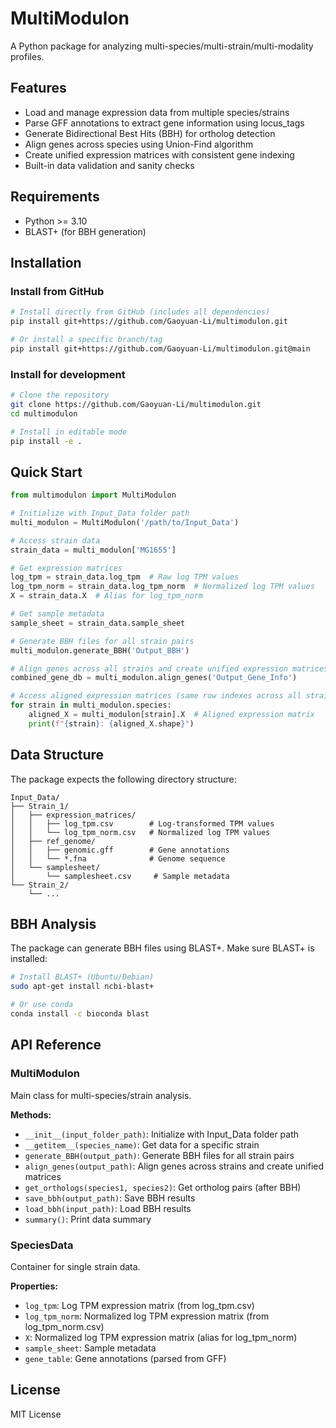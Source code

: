 # MultiModulon

A Python package for analyzing multi-species/multi-strain/multi-modality profiles.

## Features

- Load and manage expression data from multiple species/strains
- Parse GFF annotations to extract gene information using locus_tags
- Generate Bidirectional Best Hits (BBH) for ortholog detection
- Align genes across species using Union-Find algorithm
- Create unified expression matrices with consistent gene indexing
- Built-in data validation and sanity checks

## Requirements

- Python >= 3.10
- BLAST+ (for BBH generation)

## Installation

### Install from GitHub

```bash
# Install directly from GitHub (includes all dependencies)
pip install git+https://github.com/Gaoyuan-Li/multimodulon.git

# Or install a specific branch/tag
pip install git+https://github.com/Gaoyuan-Li/multimodulon.git@main
```

### Install for development

```bash
# Clone the repository
git clone https://github.com/Gaoyuan-Li/multimodulon.git
cd multimodulon

# Install in editable mode
pip install -e .
```

## Quick Start

```python
from multimodulon import MultiModulon

# Initialize with Input_Data folder path
multi_modulon = MultiModulon('/path/to/Input_Data')

# Access strain data
strain_data = multi_modulon['MG1655']

# Get expression matrices
log_tpm = strain_data.log_tpm  # Raw log TPM values
log_tpm_norm = strain_data.log_tpm_norm  # Normalized log TPM values
X = strain_data.X  # Alias for log_tpm_norm

# Get sample metadata
sample_sheet = strain_data.sample_sheet

# Generate BBH files for all strain pairs
multi_modulon.generate_BBH('Output_BBH')

# Align genes across all strains and create unified expression matrices
combined_gene_db = multi_modulon.align_genes('Output_Gene_Info')

# Access aligned expression matrices (same row indexes across all strains)
for strain in multi_modulon.species:
    aligned_X = multi_modulon[strain].X  # Aligned expression matrix
    print(f"{strain}: {aligned_X.shape}")
```

## Data Structure

The package expects the following directory structure:

```
Input_Data/
├── Strain_1/
│   ├── expression_matrices/
│   │   ├── log_tpm.csv        # Log-transformed TPM values
│   │   └── log_tpm_norm.csv   # Normalized log TPM values
│   ├── ref_genome/
│   │   ├── genomic.gff        # Gene annotations
│   │   └── *.fna              # Genome sequence
│   └── samplesheet/
│       └── samplesheet.csv     # Sample metadata
└── Strain_2/
    └── ...
```

## BBH Analysis

The package can generate BBH files using BLAST+. Make sure BLAST+ is installed:

```bash
# Install BLAST+ (Ubuntu/Debian)
sudo apt-get install ncbi-blast+

# Or use conda
conda install -c bioconda blast
```

## API Reference

### MultiModulon

Main class for multi-species/strain analysis.

**Methods:**
- `__init__(input_folder_path)`: Initialize with Input_Data folder path
- `__getitem__(species_name)`: Get data for a specific strain
- `generate_BBH(output_path)`: Generate BBH files for all strain pairs
- `align_genes(output_path)`: Align genes across strains and create unified matrices
- `get_orthologs(species1, species2)`: Get ortholog pairs (after BBH)
- `save_bbh(output_path)`: Save BBH results
- `load_bbh(input_path)`: Load BBH results
- `summary()`: Print data summary

### SpeciesData

Container for single strain data.

**Properties:**
- `log_tpm`: Log TPM expression matrix (from log_tpm.csv)
- `log_tpm_norm`: Normalized log TPM expression matrix (from log_tpm_norm.csv)
- `X`: Normalized log TPM expression matrix (alias for log_tpm_norm)
- `sample_sheet`: Sample metadata
- `gene_table`: Gene annotations (parsed from GFF)

## License

MIT License